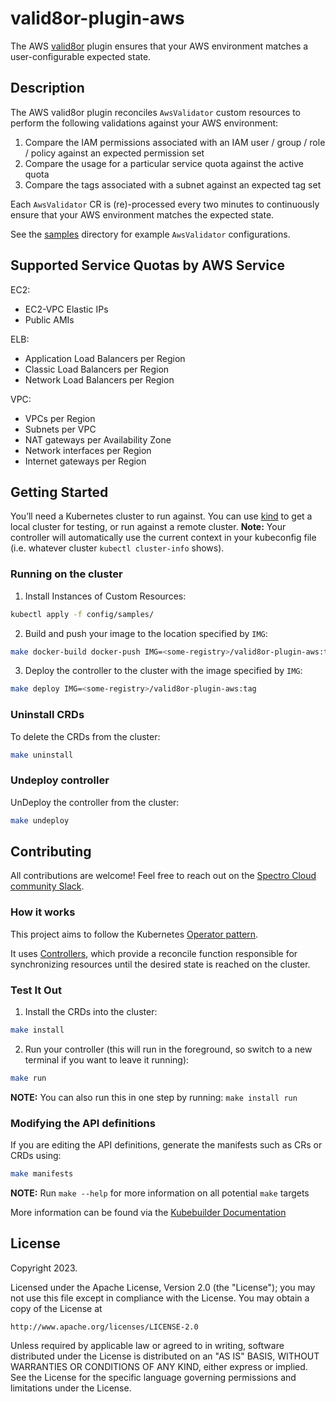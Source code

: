 # valid8or-plugin-aws
The AWS [valid8or](https://github.com/spectrocloud-labs/valid8or) plugin ensures that your AWS environment matches a user-configurable expected state.

## Description
The AWS valid8or plugin reconciles `AwsValidator` custom resources to perform the following validations against your AWS environment:

1. Compare the IAM permissions associated with an IAM user / group / role / policy against an expected permission set
2. Compare the usage for a particular service quota against the active quota
3. Compare the tags associated with a subnet against an expected tag set

Each `AwsValidator` CR is (re)-processed every two minutes to continuously ensure that your AWS environment matches the expected state.

See the [samples](https://github.com/spectrocloud-labs/valid8or-plugin-aws/tree/main/config/samples) directory for example `AwsValidator` configurations.

## Supported Service Quotas by AWS Service
EC2:
- EC2-VPC Elastic IPs
- Public AMIs

ELB:
- Application Load Balancers per Region
- Classic Load Balancers per Region
- Network Load Balancers per Region

VPC:
- VPCs per Region
- Subnets per VPC
- NAT gateways per Availability Zone
- Network interfaces per Region
- Internet gateways per Region

## Getting Started
You’ll need a Kubernetes cluster to run against. You can use [kind](https://sigs.k8s.io/kind) to get a local cluster for testing, or run against a remote cluster.
**Note:** Your controller will automatically use the current context in your kubeconfig file (i.e. whatever cluster `kubectl cluster-info` shows).

### Running on the cluster
1. Install Instances of Custom Resources:

```sh
kubectl apply -f config/samples/
```

2. Build and push your image to the location specified by `IMG`:

```sh
make docker-build docker-push IMG=<some-registry>/valid8or-plugin-aws:tag
```

3. Deploy the controller to the cluster with the image specified by `IMG`:

```sh
make deploy IMG=<some-registry>/valid8or-plugin-aws:tag
```

### Uninstall CRDs
To delete the CRDs from the cluster:

```sh
make uninstall
```

### Undeploy controller
UnDeploy the controller from the cluster:

```sh
make undeploy
```

## Contributing
All contributions are welcome! Feel free to reach out on the [Spectro Cloud community Slack](https://spectrocloudcommunity.slack.com/join/shared_invite/zt-g8gfzrhf-cKavsGD_myOh30K24pImLA#/shared-invite/email).

### How it works
This project aims to follow the Kubernetes [Operator pattern](https://kubernetes.io/docs/concepts/extend-kubernetes/operator/).

It uses [Controllers](https://kubernetes.io/docs/concepts/architecture/controller/),
which provide a reconcile function responsible for synchronizing resources until the desired state is reached on the cluster.

### Test It Out
1. Install the CRDs into the cluster:

```sh
make install
```

2. Run your controller (this will run in the foreground, so switch to a new terminal if you want to leave it running):

```sh
make run
```

**NOTE:** You can also run this in one step by running: `make install run`

### Modifying the API definitions
If you are editing the API definitions, generate the manifests such as CRs or CRDs using:

```sh
make manifests
```

**NOTE:** Run `make --help` for more information on all potential `make` targets

More information can be found via the [Kubebuilder Documentation](https://book.kubebuilder.io/introduction.html)

## License

Copyright 2023.

Licensed under the Apache License, Version 2.0 (the "License");
you may not use this file except in compliance with the License.
You may obtain a copy of the License at

    http://www.apache.org/licenses/LICENSE-2.0

Unless required by applicable law or agreed to in writing, software
distributed under the License is distributed on an "AS IS" BASIS,
WITHOUT WARRANTIES OR CONDITIONS OF ANY KIND, either express or implied.
See the License for the specific language governing permissions and
limitations under the License.

